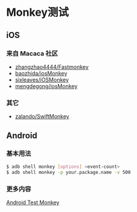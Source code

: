 # Monkey测试

## iOS

### 来自 Macaca 社区

- [zhangzhao4444/Fastmonkey](//github.com/zhangzhao4444/Fastmonkey)
- [baozhida/iosMonkey](//github.com/baozhida/iosMonkey)
- [sixleaves/iOSMonkey](//github.com/sixleaves/iOSMonkey)
- [mengdegong/iosMonkey](//github.com/mengdegong/iosMonkey)

### 其它

- [zalando/SwiftMonkey](//github.com/zalando/SwiftMonkey)

## Android

### 基本用法

``` bash
$ adb shell monkey [options] <event-count>
$ adb shell monkey -p your.package.name -v 500
```

### 更多内容

[Android Test Monkey](https://developer.android.com/studio/test/monkey.html)
